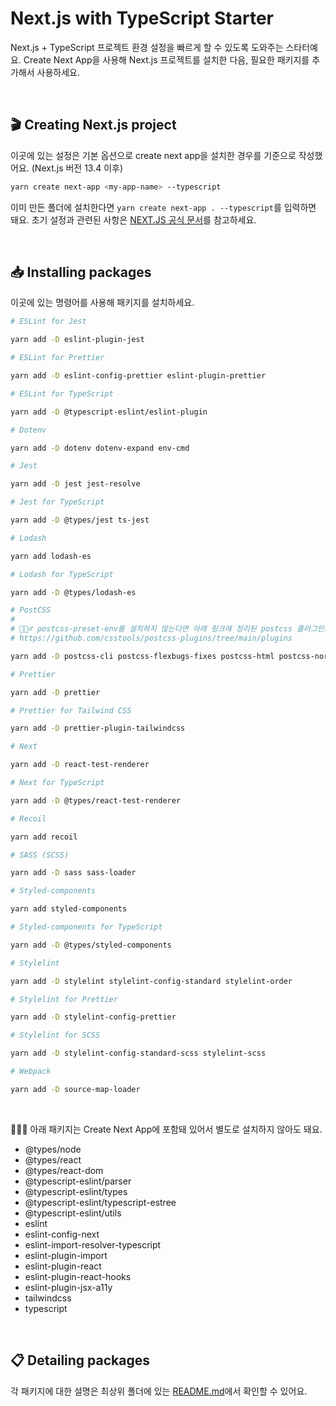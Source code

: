 # Next.js with TypeScript Starter

Next.js + TypeScript 프로젝트 환경 설정을 빠르게 할 수 있도록 도와주는 스타터예요. Create Next App을 사용해 Next.js 프로젝트를 설치한 다음, 필요한 패키지를 추가해서 사용하세요.

<br>

## 🎬 Creating Next.js project

이곳에 있는 설정은 기본 옵션으로 create next app을 설치한 경우를 기준으로 작성했어요. (Next.js 버전 13.4 이후)

```bash
yarn create next-app <my-app-name> --typescript
```

이미 만든 폴더에 설치한다면 `yarn create next-app . --typescript`를 입력하면 돼요. 초기 설정과 관련된 사항은 [NEXT.JS 공식 문서](https://nextjs.org/docs/api-reference/create-next-app)를 참고하세요.

<br>

## 📥 Installing packages

이곳에 있는 명령어를 사용해 패키지를 설치하세요.

```bash
# ESLint for Jest

yarn add -D eslint-plugin-jest

# ESLint for Prettier

yarn add -D eslint-config-prettier eslint-plugin-prettier

# ESLint for TypeScript

yarn add -D @typescript-eslint/eslint-plugin

# Dotenv

yarn add -D dotenv dotenv-expand env-cmd

# Jest

yarn add -D jest jest-resolve

# Jest for TypeScript

yarn add -D @types/jest ts-jest

# Lodash

yarn add lodash-es

# Lodash for TypeScript

yarn add -D @types/lodash-es

# PostCSS
#
# 💁🏻‍♂️ postcss-preset-env를 설치하지 않는다면 아래 링크에 정리된 postcss 플러그인은 별도로 설치해야 해요.
# https://github.com/csstools/postcss-plugins/tree/main/plugins

yarn add -D postcss-cli postcss-flexbugs-fixes postcss-html postcss-normalize postcss-preset-env postcss-syntax postcss-url

# Prettier

yarn add -D prettier

# Prettier for Tailwind CSS

yarn add -D prettier-plugin-tailwindcss

# Next

yarn add -D react-test-renderer

# Next for TypeScript

yarn add -D @types/react-test-renderer

# Recoil

yarn add recoil

# SASS (SCSS)

yarn add -D sass sass-loader

# Styled-components

yarn add styled-components

# Styled-components for TypeScript

yarn add -D @types/styled-components

# Stylelint

yarn add -D stylelint stylelint-config-standard stylelint-order

# Stylelint for Prettier

yarn add -D stylelint-config-prettier

# Stylelint for SCSS

yarn add -D stylelint-config-standard-scss stylelint-scss

# Webpack

yarn add -D source-map-loader
```

<br>

💁🏻‍♀️ 아래 패키지는 Create Next App에 포함돼 있어서 별도로 설치하지 않아도 돼요.

- @types/node
- @types/react
- @types/react-dom
- @typescript-eslint/parser
- @typescript-eslint/types
- @typescript-eslint/typescript-estree
- @typescript-eslint/utils
- eslint
- eslint-config-next
- eslint-import-resolver-typescript
- eslint-plugin-import
- eslint-plugin-react
- eslint-plugin-react-hooks
- eslint-plugin-jsx-a11y
- tailwindcss
- typescript

<br>

## 📋 Detailing packages

각 패키지에 대한 설명은 최상위 폴더에 있는 [README.md](https://github.com/biniruu/starter-kit-frontend#detailing-packages)에서 확인할 수 있어요.
